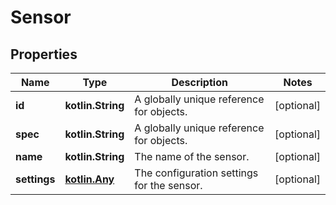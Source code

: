 
# Sensor

## Properties
Name | Type | Description | Notes
------------ | ------------- | ------------- | -------------
**id** | **kotlin.String** | A globally unique reference for objects. |  [optional]
**spec** | **kotlin.String** | A globally unique reference for objects. |  [optional]
**name** | **kotlin.String** | The name of the sensor. |  [optional]
**settings** | [**kotlin.Any**](.md) | The configuration settings for the sensor. |  [optional]



